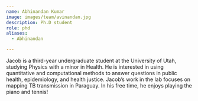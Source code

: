 ```yaml
---
name: Abhinandan Kumar
image: images/team/avinandan.jpg
description: Ph.D student
role: phd
aliases:
  - Abhinandan

---
```


Jacob is a third-year undergraduate student at the University of Utah, studying Physics with a minor in Health. He is interested in using quantitative and computational methods to answer questions in public health, epidemiology, and health justice. Jacob’s work in the lab focuses on mapping TB transmission in Paraguay. In his free time, he enjoys playing the piano and tennis! 
